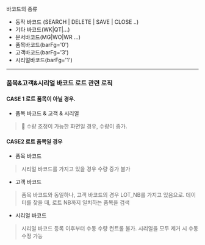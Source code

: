 
바코드의 종류 

- 동작 바코드 (SEARCH | DELETE | SAVE | CLOSE ..)
- 기타 바코드(WK|QT|...)
- 문서바코드(MG|WO|WR ...)
- 품목바코드(barFg='0')
- 고객바코드(barFg='3')
- 시리얼바코드(barFg='1')

--- 
### 품목&고객&시리얼 바코드 로트 관련 로직 


#### CASE 1  로트 품목이 아닐 경우. 

- 품목 바코드 & 고객 & 시리얼 
>  수량 조정이 가능한 화면일 경우, 수량이 증가. 

#### CASE2 로트 품목일 경우

- 품목 바코드 
> 시리얼 바코드를 가지고 있을 경우 수량 증가 불가 

- 고객 바코드 
> 품목 바코드와 동일하나, 고객 바코드의 경우 LOT_NB를 가지고 있음으로. 데이터를 찾을 때, 로트 NB까지 일치하는 품목을 검색 

- 시리얼 바코드 
> 시리얼 바코드 등록 이후부터 수동 수량 컨트롤 불가. 시리얼을 모두 제거 시 수동 수정 가능 


